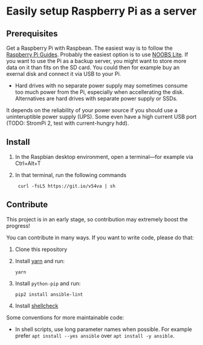# Easily setup Raspberry Pi as a server

## Prerequisites

Get a Raspberry Pi with Raspbean. The easiest way is to follow the [Raspberry Pi Guides](https://www.raspberrypi.org/help/). Probably the easiest option is to use [NOOBS Lite](https://www.raspberrypi.org/downloads/noobs/).
If you want to use the Pi as a backup server, you might want to store more data on it than fits on the SD card. You could then for example buy an exernal disk and connect it via USB to your Pi.

- Hard drives with no separate power supply may sometimes consume too much power from the Pi, especially when accellerating the disk. Alternatives are hard drives with separate power supply or SSDs.

It depends on the reliability of your power source if you should use a uninteruptible power supply (UPS). Some even have a high current USB port (TODO: StromPi 2, test with current-hungry hdd).

## Install

1. In the Raspbian desktop environment,
    open a terminal—for example via Ctrl+Alt+T
1. In that terminal, run the following commands

        curl -fsLS https://git.io/v54va | sh

## Contribute

This project is in an early stage, so contribution may extremely boost the progress!

You can contribute in many ways. If you want to write code, please do that:

1. Clone this repository
1. Install [yarn](https://yarnpkg.com/en/) and run:

       yarn

1. Install `python-pip` and run:

       pip2 install ansible-lint

1. Install [shellcheck](https://github.com/koalaman/shellcheck#installing)

Some conventions for more maintainable code:

- In shell scripts, use long parameter names when possible. For example prefer `apt install --yes ansible` over `apt install -y ansible`.
